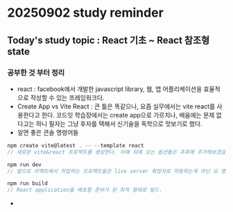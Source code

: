 # 20250902 study reminder

## Today's study topic : React 기초 ~ React 참조형 state
### 공부한 것 부터 정리
- react : facebook에서 개발한 javascript library, 웹, 앱 어플리케이션을 효율적으로 작성할 수 있는 프레임워크다.
- Create App vs Vite React : 큰 틀은 똑같으나, 요즘 실무에서는 vite react를 사용한다고 한다. 코드잇 학습장에서는 create app으로 가르치나, 배움에는 문제 없다고는 하니 필자는 그냥 후자를 택해서 신기술을 독학으로 맛보기로 했다.
- 알면 좋은 콘솔 명령어들 
```js
npm create vite@latest . -- --template react
// 새로운 vite&react 프로젝트를 생성한다. 이때 뒤에 오는 옵션들은 추후에 추가해보겠슴.

npm run dev
// 앞으로 리엑트에서 작업하는 프로젝트들은 live server 확장자로 작동하는게 아닌 요 명령어로 작동시켜야한다. 개발자 모드.

npm run build
// React application을 배포할 준비가 된 최적 형태로 빌드.
```
- 

